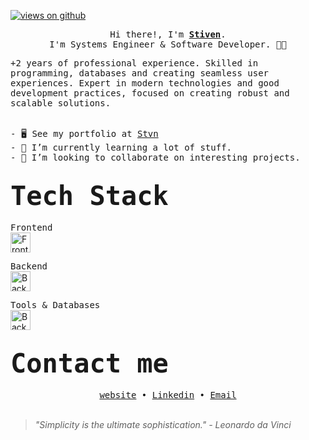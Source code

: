 <a href="https://github.com/JS-VILLARREAL" target="_blank">
<p align="left"> <img src="https://komarev.com/ghpvc/?username=JS-VILLARREAL&label=Profile%20views&color=0e75b6&style=flat" alt="views on github" /> </p>
</a>
<p align="center"> 
<samp>
  Hi there!, I'm <b><a rel="nofollow noopener noreferrer" target="_blank" href="https://www.linkedin.com/in/stivenvr">Stiven</a></b>.
<br>
  I'm Systems Engineer & Software Developer. 🧑‍💻
<br>
</samp>
</p>

<samp>
  +2 years of professional experience. Skilled in programming, databases and creating seamless user experiences. Expert in modern technologies and good development practices, focused on creating robust and scalable solutions.
</samp>
<br />
<br />

<pre>
- 🖥️ See my portfolio at <a href="https://stvn-self.vercel.app" target="_blank">Stvn</a>
- 🌱 I’m currently learning a lot of stuff.
- 🤝 I’m looking to collaborate on interesting projects.
</pre>
<!--
<div align="center">
  <a target="_blank" href="https://www.linkedin.com/in/stivenvr"><img src="https://img.shields.io/badge/-LinkedIn-0077B5?style=for-the-badge&logo=Linkedin&logoColor=white"></img></a>
  <a target="_blank" href="mailto:stivenvillarreal@gmail.com"><img src="https://img.shields.io/badge/-Gmail-D14836?style=for-the-badge&logo=Gmail&logoColor=white"></img></a>
</div>
-->
<h2><samp><strong style="font-size: 2em;">Tech Stack</strong></samp></h2>

<samp> Frontend </samp>
<br />
<a href="https://skillicons.dev">
  <img src="https://skillicons.dev/icons?i=js,ts,react,nextjs,astro,tailwind,css,html" height=32 alt="Frontend" />
</a>

<samp> Backend </samp>
<br />
<a href="https://skillicons.dev">
  <img src="https://skillicons.dev/icons?i=python,django,nodejs" height=32 alt="Backend" />
</a>
<!--
<img src="https://skillicons.dev/icons?i=nodejs,express,nestjs,mongodb,mysql,redis,prisma,docker,supabase" height=32 alt="Backend" />
-->
<samp> Tools & Databases</samp>
<br />
<a href="https://skillicons.dev">
  <img src="https://skillicons.dev/icons?i=git,github,mongodb,mysql,sqlite,postgres,supabase,firebase,postman" height=32 alt="Backend" />
</a>
<!--
<h2><samp><strong style="font-size: 2em;">My GitHub Stats 📊</strong></samp></h2>

<div align="center">
<a href="http://www.github.com/JS-VILLARREAL"><img src="https://github-readme-stats.vercel.app/api?username=JS-VILLARREAL&show_icons=true&hide=&count_private=true&title_color=4493f8&text_color=ffffff&icon_color=4493f8&bg_color=0,000000,1c1917&hide_border=true&show_icons=true" alt="JS-VILLARREAL's GitHub stats" /></a>
<br />
<br />
<a href="http://www.github.com/JS-VILLARREAL"><img src="https://github-readme-streak-stats.herokuapp.com/?user=JS-VILLARREAL&stroke=ffffff&background=0,000000,1c1917&ring=4493f8&fire=4493f8&currStreakNum=ffffff&currStreakLabel=4493f8&sideNums=ffffff&sideLabels=ffffff&dates=ffffff&hide_border=true" /></a>
</div>
-->
<h2><samp><strong style="font-size: 2em;">Contact me</strong></samp></h2>
<div align='center'>
  <samp>
    <a rel="noopener" target="_blank" href='#'>website</a> •
    <a rel="noopener" target="_blank" href='https://www.linkedin.com/in/stivenvr/'>Linkedin</a> •
    <a rel="noopener" target="_blank" href='mailto:stivenvillarreal@gmail.com'>Email</a>
  </samp>
</div>

<br />

> *"Simplicity is the ultimate sophistication." - Leonardo da Vinci*
